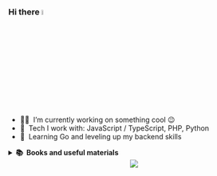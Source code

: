 ### Hi there <a href="https://smyrnov.eu"> <img src="https://media.giphy.com/media/hvRJCLFzcasrR4ia7z/giphy.gif" width="5%"> </a>
<p>
<!-- <a href="https://www.linkedin.com/in/smyrnovd"><img src="https://img.shields.io/badge/linkedin-%230077B5.svg?&style=for-the-badge&logo=linkedin&logoColor=white" height=25></a>  -->
<!-- <a href="https://fb.com/smyrnov"><img src="https://img.shields.io/badge/Facebook-blue?style=for-the-badge&logo=facebook&logoColor=white" height=25></a> -->
</p>


- 👨‍💻 &nbsp;I’m currently working on something cool :wink:
- 🧠 &nbsp;Tech I work with: JavaScript / TypeScript, PHP, Python
- 📘 &nbsp;Learning Go and leveling up my backend skills

<details>
  <summary><b>📚&nbsp;&nbsp;Books and useful materials</b></summary>
  <br/>
  <div align="left"> 
   
  #### Front-end
  [Front-End Checklist](https://github.com/thedaviddias/Front-End-Checklist)  
  [{Вы пока еще не знаете JS}](https://github.com/azat-io/you-dont-know-js-ru?tab=readme-ov-file)  
  [Awesome frontend dev](https://github.com/FilimonovAlexey/awesome-frontend-dev)  
  [Road map Front-end](https://drive.google.com/file/d/1QBgMVjqm9oR4tBQ4q9lxWPSkUnQ_uHPJ/view)  
  [Front-end 2025. Roadmap & Trends](https://github.com/YauhenKavalchuk/useful/blob/main/front-end-2025.md)  
  [Flexboxlabs](https://flexboxlabs.netlify.app)  
  [Anchoreum css](https://anchoreum.com/)
  [OptimizedHTML-5](https://github.com/agragregra/OptimizedHTML-5)
  
  [JavaScript Visualizer 9000](https://www.jsv9000.app/)

  #### Hands-On Learning Resources
  [Project based learning](https://github.com/practical-tutorials/project-based-learning?tab=readme-ov-file)  
  [Free programming books](https://github.com/EbookFoundation/free-programming-books)  
  [Build your own x](https://github.com/codecrafters-io/build-your-own-x)  
  [System Design 101](https://github.com/ByteByteGoHq/system-design-101?tab=readme-ov-file)  
  [Real world example apps](https://github.com/gothinkster/realworld)
  [Free-for.dev](https://free-for.dev)  
  [Ruby Is For Fun](https://leanpub.com/rubyisforfun/)  
  [SeleniumBase](https://github.com/seleniumbase/SeleniumBase)  
  [Tech Interview Handbook](https://github.com/yangshun/tech-interview-handbook)  
  [Clone Wars - Open source clones of popular sites](https://github.com/gorvgoyl/clone-wars)  
  [Coddy.tech](https://coddy.tech/journeys)  
  [Pentration Testing, Beginners To Expert!](https://github.com/xalgord/Massive-Web-Application-Penetration-Testing-Bug-Bounty-Notes)  
  [Вопросики](https://yeahub.ru/questions?page=1&status=all&specialization=11)  
  [Python interview questions](https://github.com/yakimka/python_interview_questions/blob/master/questions.md)

  #### Algorithms
  [Algo master](https://algomaster.io/)  
  [Javascript algorithms](https://github.com/trekhleb/javascript-algorithms)  
  [Javascript questions](https://github.com/lydiahallie/javascript-questions)  
  [Visualgo](https://visualgo.net/en)
  
  #### Database
  [SQL-Tutorials](https://github.com/gowthamrajk/SQL-Tutorials)  
  [SQL Noir](https://www.sqlnoir.com/)  
  [SQL-Practice](https://www.sql-practice.com/)  
  
  #### AI
  [LLM Course](https://github.com/mlabonne/llm-course?tab=readme-ov-file)  
  [Awesome LLM Apps](https://github.com/Shubhamsaboo/awesome-llm-apps?tab=readme-ov-file)  
  [LLM Engineer Toolkit](https://github.com/KalyanKS-NLP/llm-engineer-toolkit)  
  [Generative AI for beginners with JavaScript](https://github.com/microsoft/generative-ai-with-javascript/tree/main)  
  [OpenHealth](https://github.com/OpenHealthForAll/open-health?tab=readme-ov-file)  
  [Fooocus](https://github.com/lllyasviel/Fooocus)
  

  #### Tools
  [Privacy Settings](https://github.com/StellarSand/privacy-settings?tab=readme-ov-file)  
  [Microsoft Activation Scripts](https://github.com/massgravel/Microsoft-Activation-Scripts)  
  [Win11Debloat](https://github.com/Raphire/Win11Debloat)  
  [Exel world](http://www.excelworld.ru/)  
  [Open alternative](https://openalternative.co/)
  

  </div>
</details>

<div align="center">
<img src="https://komarev.com/ghpvc/?username=smyrnode&&style=flat-square" align="center" />
</div>  








<!--
 ## You can be friends with me here:
- GitHub: https://github.com/smyrnode
- Facebook: https://www.facebook.com/smyrnov
- Linkedin: https://www.linkedin.com/in/smyrnovd
  -->
  <!-- 
<details>
  <summary><b>🛠️&nbsp;&nbsp;Languages&nbsp;and&nbsp;Tools</b></summary>
  <br/>
  <div align="left"> 
    <p>
      <a href="https://www.javascript.com/" target="_blank"><img style="margin: 10px" src="https://profilinator.rishav.dev/skills-assets/javascript-original.svg" alt="JavaScript" width="40" height="40" /></a>  
      <a href="https://www.typescriptlang.org/" target="_blank"><img style="margin: 10px" src="https://profilinator.rishav.dev/skills-assets/typescript-original.svg" alt="TypeScript" width="40" height="40" /></a>  
      <a href="https://angular.io/" target="_blank"><img style="margin: 10px" src="https://profilinator.rishav.dev/skills-assets/angularjs-original.svg" alt="Angular" width="40" height="40" /></a>  
      <a href="https://vuejs.org/" target="_blank"><img style="margin: 10px" src="https://profilinator.rishav.dev/skills-assets/vuejs-original-wordmark.svg" alt="Vue.js" width="40" height="40" /></a>  
      <a href="https://nuxtjs.org/" target="_blank"><img style="margin: 10px" src="https://profilinator.rishav.dev/skills-assets/nuxt.png" alt="Nuxt JS" width="40" height="40" /></a>
      <a href="https://nextjs.org/" target="_blank"><img style="margin: 10px" src="https://profilinator.rishav.dev/skills-assets/nextjs.png" alt="NextJS" width="40" height="40" /></a>  
      <a href="https://reactjs.org/" target="_blank"><img style="margin: 10px"  src="https://profilinator.rishav.dev/skills-assets/react-original-wordmark.svg" alt="React" width="40" height="40" /></a>  
      <a href="https://redux.js.org/" target="_blank"><img style="margin: 10px" src="https://profilinator.rishav.dev/skills-assets/redux-original.svg" alt="Redux" width="40" height="40" /></a>  
      <a href="https://www.astro.build/" target="_blank"><img style="margin: 10px" src="https://profilinator.rishav.dev/skills-assets/astro.svg" alt="Astro" width="40" height="40" /></a>  
      <a href="http://getbem.com/" target="_blank"><img style="margin: 10px" src="https://profilinator.rishav.dev/skills-assets/bem.svg" alt="BEM" width="40" height="40" /></a>  
      <a href="https://nodejs.org/" target="_blank"><img style="margin: 10px" src="https://profilinator.rishav.dev/skills-assets/nodejs-original-wordmark.svg" alt="Node.js" width="40" height="40" /></a>
      <a href="https://nestjs.com/" target="_blank"><img style="margin: 10px" src="https://profilinator.rishav.dev/skills-assets/nestjs.svg" alt="NestJS" width="40" height="40" /></a>
      <a href="https://expressjs.com/" target="_blank"><img style="margin: 10px" src="https://profilinator.rishav.dev/skills-assets/express-original-wordmark.svg" alt="Express.js" width="40" height="40" /></a>  
      <a href="https://www.prisma.io/" target="_blank"><img style="margin: 10px" src="https://profilinator.rishav.dev/skills-assets/prisma.png" alt="Prisma" width="40" height="40" /></a>  
      <a href="https://go.dev/" target="_blank"><img style="margin: 10px" src="https://profilinator.rishav.dev/skills-assets/go-original.svg" alt="Go" width="40" height="40" /></a>  
      <a href="https://www.php.net/" target="_blank"><img style="margin: 10px" src="https://profilinator.rishav.dev/skills-assets/php-original.svg" alt="PHP" width="40" height="40" /></a>  
      <a href="https://wordpress.com/" target="_blank"><img style="margin: 10px" src="https://profilinator.rishav.dev/skills-assets/wordpress.png" alt="WordPress" width="40" height="40" /></a>  
      <a href="https://aws.amazon.com/" target="_blank"><img style="margin: 10px" src="https://profilinator.rishav.dev/skills-assets/amazonwebservices-original-wordmark.svg" alt="AWS" width="40" height="40" /></a>  
      <a href="https://www.docker.com/" target="_blank"><img style="margin: 10px" src="https://profilinator.rishav.dev/skills-assets/docker-original-wordmark.svg" alt="Docker" width="40" height="40" /></a>  
      <a href="https://www.mysql.com/" target="_blank"><img style="margin: 10px" src="https://profilinator.rishav.dev/skills-assets/mysql-original-wordmark.svg" alt="MySQL" width="40" height="40" /></a>  
      <a href="https://www.mongodb.com/" target="_blank"><img style="margin: 10px" src="https://profilinator.rishav.dev/skills-assets/mongodb-original-wordmark.svg" alt="MongoDB" width="40" height="40" /></a>  
      <a href="https://www.postgresql.org/" target="_blank"><img style="margin: 10px" src="https://profilinator.rishav.dev/skills-assets/postgresql-original-wordmark.svg" alt="PostgreSQL" width="40" height="40" /></a>  
      <a href="https://www.linux.org/" target="_blank"><img style="margin: 10px" src="https://profilinator.rishav.dev/skills-assets/linux-original.svg" alt="Linux" width="40" height="40" /></a>  
      <a href="https://sass-lang.com/" target="_blank"><img style="margin: 10px" src="https://profilinator.rishav.dev/skills-assets/sass-original.svg" alt="Sass" width="40" height="40" /></a>  
      <a href="https://styled-components.com/" target="_blank"><img style="margin: 10px" src="https://profilinator.rishav.dev/skills-assets/styled-components.png" alt="Styled Components" width="40" height="40" /></a>   
      <a href="https://firebase.google.com/" target="_blank"><img style="margin: 10px" src="https://profilinator.rishav.dev/skills-assets/firebase.png" alt="Firebase" width="40" height="40" /></a>  
      <a href="https://laravel.com/" target="_blank"><img style="margin: 10px" src="https://profilinator.rishav.dev/skills-assets/laravel-plain-wordmark.svg" alt="Laravel" width="40" height="40" /></a>
      <a href="https://symfony.com/" target="_blank"><img style="margin: 10px" src="https://profilinator.rishav.dev/skills-assets/symfony_black_03.svg" alt="Symfony" width="40" height="40" /></a>  
      <a href="https://mariadb.org/" target="_blank"><img style="margin: 10px" src="https://profilinator.rishav.dev/skills-assets/mariadb.png" alt="Maria DB" width="40" height="40" /></a>  
      <a href="https://www.tailwindcss.com/" target="_blank"><img style="margin: 10px" src="https://profilinator.rishav.dev/skills-assets/tailwindcss.svg" alt="Tailwind CSS" width="40" height="40" /></a>  
      <a href="https://www.ruby-lang.org/en/" target="_blank"><img style="margin: 10px" src="https://profilinator.rishav.dev/skills-assets/ruby-original-wordmark.svg" alt="Ruby" width="40" height="40" /></a>  
      <a href="https://rubyonrails.org/" target="_blank"><img style="margin: 10px" src="https://profilinator.rishav.dev/skills-assets/rails-original-wordmark.svg" alt="Ruby on Rails" width="40" height="40" /></a>  
      <a href="https://www.rabbitmq.com/" target="_blank"><img style="margin: 10px" src="https://profilinator.rishav.dev/skills-assets/rabbitmq-icon.svg" alt="RabbitMQ" width="40" height="40" /></a>  
      <a href="https://www.python.org/" target="_blank"><img style="margin: 10px" src="https://profilinator.rishav.dev/skills-assets/python-original.svg" alt="Python" width="40" height="40" /></a>
      <a href="https://www.djangoproject.com/" target="_blank"><img style="margin: 10px" src="https://profilinator.rishav.dev/skills-assets/django-original.svg" alt="Django" width="40" height="40" /></a>  
      <a href="https://webpack.js.org/" target="_blank"><img style="margin: 10px" src="https://profilinator.rishav.dev/skills-assets/webpack-original.svg" alt="Webpack" width="40" height="40" /></a>  
      <a href="https://www.adobe.com/in/products/illustrator.html" target="_blank"><img style="margin: 10px" src="https://profilinator.rishav.dev/skills-assets/adobe_illustrator-icon.svg" alt="Illustrator" width="40" height="40" /></a>  
      <a href="https://www.figma.com/" target="_blank"><img style="margin: 10px" src="https://profilinator.rishav.dev/skills-assets/figma-icon.svg" alt="Figma" width="40" height="40" /></a> 
     -->
<!--       <a href="https://graphql.org/" target="_blank"><img style="margin: 10px" src="https://profilinator.rishav.dev/skills-assets/graphql.png" alt="GraphQL" width="40" height="40" /></a>   -->
<!--       <a href="https://www.gnu.org/software/bash/" target="_blank"><img style="margin: 10px" src="https://profilinator.rishav.dev/skills-assets/gnu_bash-icon.svg" alt="Bash" width="40" height="40" /></a>   -->
<!--       <a href="https://redis.io/" target="_blank"><img style="margin: 10px" src="https://profilinator.rishav.dev/skills-assets/redis-original-wordmark.svg" alt="Redis" width="40" height="40" /></a>   -->
<!--       <a href="https://mui.com/" target="_blank"><img style="margin: 10px" src="https://profilinator.rishav.dev/skills-assets/mui.png" alt="Material UI" width="40" height="40" /></a>   -->
<!--       <a href="https://getbootstrap.com/docs/3.4/javascript/" target="_blank"><img style="margin: 10px" src="https://profilinator.rishav.dev/skills-assets/bootstrap-plain.svg" alt="Bootstrap" width="40" height="40" /></a>   -->
<!--       <a href="https://www.w3schools.com/css/" target="_blank"><img style="margin: 10px" src="https://profilinator.rishav.dev/skills-assets/css3-original-wordmark.svg" alt="CSS3" width="40" height="40" /></a>   -->
<!--       <a href="https://en.wikipedia.org/wiki/HTML5" target="_blank"><img style="margin: 10px" src="https://profilinator.rishav.dev/skills-assets/html5-original-wordmark.svg" alt="HTML5" width="40" height="40" /></a>   -->
<!--       <a href="https://www.chartjs.org/" target="_blank"><img style="margin: 10px" src="https://profilinator.rishav.dev/skills-assets/logo-title.svg" alt="Chart.js" width="40" height="40" /></a>   -->
<!--       <a href="https://github.com/" target="_blank"><img style="margin: 10px" src="https://profilinator.rishav.dev/skills-assets/git-scm-icon.svg" alt="Git" width="40" height="40" /></a>   -->
<!--       <a href="https://gulpjs.com/" target="_blank"><img style="margin: 10px" src="https://profilinator.rishav.dev/skills-assets/gulp-plain.svg" alt="gulp.js" width="40" height="40" /></a>   -->
<!--            <a href="https://www.windicss.org/" target="_blank"><img style="margin: 10px" src="https://profilinator.rishav.dev/skills-assets/windicss.svg" alt="Windi CSS" width="40" height="40" /></a>   -->
<!--       <a href="https://woocommerce.com/" target="_blank"><img style="margin: 10px" src="https://profilinator.rishav.dev/skills-assets/woocommerce.png" alt="WooCommerce" width="40" height="40" /></a>   -->
<!--       <a href="https://chakra-ui.com/" target="_blank"><img style="margin: 10px" src="https://profilinator.rishav.dev/skills-assets/chakraui.png" alt="Chakra UI" width="40" height="40" /></a>   -->
<!--       <a href="https://about.gitlab.com/" target="_blank"><img style="margin: 10px" src="https://profilinator.rishav.dev/skills-assets/gitlab.svg" alt="GitLab" width="40" height="40" /></a>   -->
<!--       <a href="https://deno.land/" target="_blank"><img style="margin: 10px" src="https://profilinator.rishav.dev/skills-assets/deno.svg" alt="Deno" width="40" height="40" /></a>   -->
<!--       <a href="https://cloud.google.com/" target="_blank"><img style="margin: 10px" src="https://profilinator.rishav.dev/skills-assets/google_cloud-icon.svg" alt="GCP" width="40" height="40" /></a>   -->
<!--       <a href="https://www.nginx.com/" target="_blank"><img style="margin: 10px" src="https://profilinator.rishav.dev/skills-assets/nginx-original.svg" alt="Nginx" width="40" height="40" /></a>   --> 
<!--       <a href="https://www.adobe.com/in/products/photoshop.html" target="_blank"><img style="margin: 10px" src="https://profilinator.rishav.dev/skills-assets/photoshop-plain.svg" alt="Photoshop" width="40" height="40" /></a>   -->
<!--  
   </p> 
  </div>
</details>
-->
